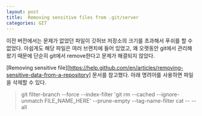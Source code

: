 ```yaml
---
layout: post
title:  Removing sensitive files from .git/server
categories: GIT
---
```


이전 버전에서는 문제가 없었던 파일이 깃허브 저장소의 크기를 초과해서 푸쉬를 할 수 없었다. 아쉽게도 해당 파일은 여러 브랜치에 들어 있었고, 꽤 오랫동안 git에서 관리해왔기 때문에 단순히 git에서 remove한다고 문제가 해결되지 않았다. 

[Removing sensitive file][https://help.github.com/en/articles/removing-sensitive-data-from-a-repository] 문서를 참고했다. 아래 명려어를 사용하면 파일을 삭제할 수 있다.

> git filter-branch --force --index-filter 'git rm --cached --ignore-unmatch FILE_NAME_HERE' --prune-empty --tag-name-filter cat -- --all
